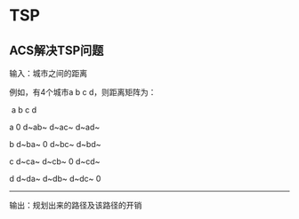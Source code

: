 # TSP
## ACS解决TSP问题

输入：城市之间的距离

例如，有4个城市a b c d，则距离矩阵为：

​		a		  b		  c		  d

a	  0		d~ab~	d~ac~	 d~ad~

b	  d~ba~	0		d~bc~	 d~bd~

c	  d~ca~ d~cb~	0		 d~cd~

d	  d~da~	d~db~	d~dc~	 0

-----------------------------------------------------------------------------------------

输出：规划出来的路径及该路径的开销

